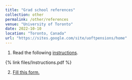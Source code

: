 ```yaml
---
title: "Grad school references"
collection: other
permalink: /other/references
venue: "University of Toronto"
date: 2022-10-10
location: "Toronto, Canada"
url: "https://sites.google.com/site/uoftpensions/home"
---
```


1. Read the following <a href=''>instructions</a>.

{% link files/Instructions.pdf %}

2. <a href='https://forms.office.com/Pages/ResponsePage.aspx?id=JsKqeAMvTUuQN7RtVsVSEOeFoLPT759DhIrqhMYlbDNUOUIzUTdBSklYQkdUWlZJMEMxRjhUWjdFNy4u'>Fill this form.</a>